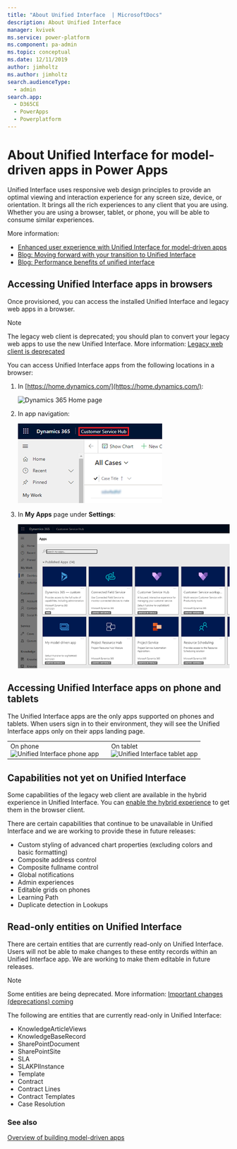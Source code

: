 ```yaml
---
title: "About Unified Interface  | MicrosoftDocs"
description: About Unified Interface
manager: kvivek
ms.service: power-platform
ms.component: pa-admin
ms.topic: conceptual
ms.date: 12/11/2019
author: jimholtz
ms.author: jimholtz
search.audienceType: 
  - admin
search.app: 
  - D365CE
  - PowerApps
  - Powerplatform
---
```

# About Unified Interface for model-driven apps in Power Apps 

Unified Interface uses responsive web design principles to provide an optimal viewing and interaction experience for any screen size, device, or orientation. It brings all the rich experiences to any client that you are using. Whether you are using a browser, tablet, or phone, you will be able to consume similar experiences.

More information: 
- [Enhanced user experience with Unified Interface for model-driven apps](https://docs.microsoft.com/powerapps/user/unified-interface)
- [Blog: Moving forward with your transition to Unified Interface](https://powerapps.microsoft.com/blog/moving-forward-with-your-transition-to-unified-interface/)
- [Blog: Performance benefits of unified interface](https://powerapps.microsoft.com/blog/performance-benefits-of-unified-interface/)

## Accessing Unified Interface apps in browsers

Once provisioned, you can access the installed Unified Interface and legacy web apps in a browser.

> [!NOTE]
> The legacy web client is deprecated; you should plan to convert your legacy web apps to use the new Unified Interface. More information: [Legacy web client is deprecated](https://docs.microsoft.com/dynamics365/get-started/whats-new/customer-engagement/important-changes-coming#legacy-web-client-is-deprecated)


You can access Unified Interface apps from the following locations in a browser: 

1. In [https://home.dynamics.com/](https://home.dynamics.com/):

   ![Dynamics 365 Home page](media/uci-home-dynamics.png "Dynamics 365 Home page")

2. In app navigation:

   ![In app navigation](media/uci-in-app-navigation.png "In app navigation")

3. In **My Apps** page under **Settings**:

   ![Unified Interface apps on My Apps page](media/uci-my-apps-page.png "Unified Interface apps on My Apps page")

## Accessing Unified Interface apps on phone and tablets
The Unified Interface apps are the only apps supported on phones and tablets. When users sign in to their environment, they will see the Unified Interface apps only on their apps landing page. 

|  | |  |
|---------|---------|---------|
|On phone <br/>![Unified Interface phone app](media/uci-app-phone.png "Unified Interface phone app")     |    |On tablet <br/>![Unified Interface tablet app](media/uci-app-tablet.png "Unified Interface tablet app")    |

## Capabilities not yet on Unified Interface

Some capabilities of the legacy web client are available in the hybrid experience in Unified Interface. You can [enable the hybrid experience](enable-hybrid-experience.md) to get them in the browser client.

There are certain capabilities that continue to be unavailable in Unified Interface and we are working to provide these in future releases:

-	Custom styling of advanced chart properties (excluding colors and basic formatting)
-	Composite address control
- Composite fullname control
-	Global notifications
-	Admin experiences
-	Editable grids on phones
-	Learning Path
- Duplicate detection in Lookups

## Read-only entities on Unified Interface

There are certain entities that are currently read-only on Unified Interface. Users will not be able to make changes to these entity records within an Unified Interface app. We are working to make them editable in future releases.

> [!NOTE]
> Some entities are being deprecated. More information: [Important changes (deprecations) coming](https://docs.microsoft.com/dynamics365/get-started/whats-new/customer-engagement/important-changes-coming#contracts-contract-line-items-and-contract-templates-entities-are-deprecated)

The following are entities that are currently read-only in Unified Interface:

- KnowledgeArticleViews
- KnowledgeBaseRecord
- SharePointDocument
- SharePointSite
- SLA
- SLAKPIInstance
- Template
- Contract
- Contract Lines
- Contract Templates
- Case Resolution

### See also
[Overview of building model-driven apps](https://docs.microsoft.com/powerapps/maker/model-driven-apps/model-driven-app-overview)
